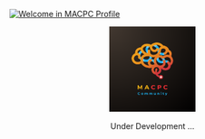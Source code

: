 [//]: # (## Welcome in MACPC GitHub profile 👋)

<a href="https://sites.google.com/view/macpc24"><img src="https://readme-typing-svg.demolab.com?font=Hind&size=40&pause=1000&color=D9C200&background=00A2FF00&center=true&vCenter=true&random=false&width=800&height=100&lines=Welcome+in+MACPC+Github+profile;Problem+Solving+%26+CP+Community;ICPC+student+branch+of+Modern+Academy;ICPC+Modern+Academy+Community" alt="Welcome in MACPC Profile" /></a>
<p align="center"><a href="https://sites.google.com/view/ma-icpc" target="_blank"><img src="https://github.com/ModernAcademyICPC/.github/blob/main/profile/mainLOGO.png" width="30%"></a></p>

<p align="center">
Under Development ...
</p>
